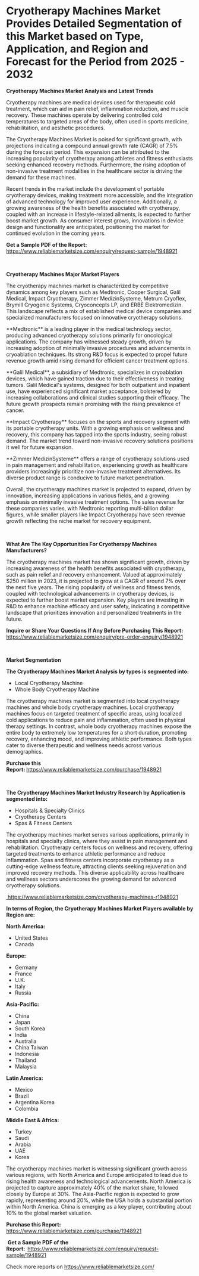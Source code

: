 <p><h1>Cryotherapy Machines Market Provides Detailed Segmentation of this Market based on Type, Application, and Region and Forecast for the Period from 2025 - 2032</h1></p><p><strong>Cryotherapy Machines Market Analysis and Latest Trends</strong></p>
<p><p>Cryotherapy machines are medical devices used for therapeutic cold treatment, which can aid in pain relief, inflammation reduction, and muscle recovery. These machines operate by delivering controlled cold temperatures to targeted areas of the body, often used in sports medicine, rehabilitation, and aesthetic procedures.</p><p>The Cryotherapy Machines Market is poised for significant growth, with projections indicating a compound annual growth rate (CAGR) of 7.5% during the forecast period. This expansion can be attributed to the increasing popularity of cryotherapy among athletes and fitness enthusiasts seeking enhanced recovery methods. Furthermore, the rising adoption of non-invasive treatment modalities in the healthcare sector is driving the demand for these machines.</p><p>Recent trends in the market include the development of portable cryotherapy devices, making treatment more accessible, and the integration of advanced technology for improved user experience. Additionally, a growing awareness of the health benefits associated with cryotherapy, coupled with an increase in lifestyle-related ailments, is expected to further boost market growth. As consumer interest grows, innovations in device design and functionality are anticipated, positioning the market for continued evolution in the coming years.</p></p>
<p><strong>Get a Sample PDF of the Report:&nbsp;</strong> <a href="https://www.reliablemarketsize.com/enquiry/request-sample/1948921?utm_campaign=3348&utm_medium=2&utm_source=Github&utm_content=ia&utm_term=10042025&utm_id=cryotherapy-machines">https://www.reliablemarketsize.com/enquiry/request-sample/1948921</a></p>
<p>&nbsp;</p>
<p><strong>Cryotherapy Machines Major Market Players</strong></p>
<p><p>The cryotherapy machines market is characterized by competitive dynamics among key players such as Medtronic, Cooper Surgical, Galil Medical, Impact Cryotherapy, Zimmer MedizinSysteme, Metrum Cryoflex, Brymill Cryogenic Systems, Cryoconcepts LP, and ERBE Elektromedizin. This landscape reflects a mix of established medical device companies and specialized manufacturers focused on innovative cryotherapy solutions.</p><p>**Medtronic** is a leading player in the medical technology sector, producing advanced cryotherapy solutions primarily for oncological applications. The company has witnessed steady growth, driven by increasing adoption of minimally invasive procedures and advancements in cryoablation techniques. Its strong R&D focus is expected to propel future revenue growth amid rising demand for efficient cancer treatment options.</p><p>**Galil Medical**, a subsidiary of Medtronic, specializes in cryoablation devices, which have gained traction due to their effectiveness in treating tumors. Galil Medical's systems, designed for both outpatient and inpatient use, have experienced significant market acceptance, bolstered by increasing collaborations and clinical studies supporting their efficacy. The future growth prospects remain promising with the rising prevalence of cancer.</p><p>**Impact Cryotherapy** focuses on the sports and recovery segment with its portable cryotherapy units. With a growing emphasis on wellness and recovery, this company has tapped into the sports industry, seeing robust demand. The market trend toward non-invasive recovery solutions positions it well for future expansion.</p><p>**Zimmer MedizinSysteme** offers a range of cryotherapy solutions used in pain management and rehabilitation, experiencing growth as healthcare providers increasingly prioritize non-invasive treatment alternatives. Its diverse product range is conducive to future market penetration.</p><p>Overall, the cryotherapy machines market is projected to expand, driven by innovation, increasing applications in various fields, and a growing emphasis on minimally invasive treatment options. The sales revenue for these companies varies, with Medtronic reporting multi-billion dollar figures, while smaller players like Impact Cryotherapy have seen revenue growth reflecting the niche market for recovery equipment.</p></p>
<p>&nbsp;</p>
<p><strong>What Are The Key Opportunities For Cryotherapy Machines Manufacturers?</strong></p>
<p><p>The cryotherapy machines market has shown significant growth, driven by increasing awareness of the health benefits associated with cryotherapy, such as pain relief and recovery enhancement. Valued at approximately $250 million in 2023, it is projected to grow at a CAGR of around 7% over the next five years. The rising popularity of wellness and fitness trends, coupled with technological advancements in cryotherapy devices, is expected to further boost market expansion. Key players are investing in R&D to enhance machine efficacy and user safety, indicating a competitive landscape that prioritizes innovation and personalized treatments in the future.</p></p>
<p><strong>Inquire or Share Your Questions If Any Before Purchasing This Report:</strong> <a href="https://www.reliablemarketsize.com/enquiry/pre-order-enquiry/1948921?utm_campaign=3348&utm_medium=2&utm_source=Github&utm_content=ia&utm_term=10042025&utm_id=cryotherapy-machines">https://www.reliablemarketsize.com/enquiry/pre-order-enquiry/1948921</a></p>
<p>&nbsp;</p>
<p><strong>Market Segmentation</strong></p>
<p><strong>The Cryotherapy Machines Market Analysis by types is segmented into:</strong></p>
<p><ul><li>Local Cryotherapy Machine</li><li>Whole Body Cryotherapy Machine</li></ul></p>
<p><p>The cryotherapy machines market is segmented into local cryotherapy machines and whole body cryotherapy machines. Local cryotherapy machines focus on targeted treatment of specific areas, using localized cold applications to reduce pain and inflammation, often used in physical therapy settings. In contrast, whole body cryotherapy machines expose the entire body to extremely low temperatures for a short duration, promoting recovery, enhancing mood, and improving athletic performance. Both types cater to diverse therapeutic and wellness needs across various demographics.</p></p>
<p><strong>Purchase this Report:&nbsp;</strong><a href="https://www.reliablemarketsize.com/purchase/1948921?utm_campaign=3348&utm_medium=2&utm_source=Github&utm_content=ia&utm_term=10042025&utm_id=cryotherapy-machines">https://www.reliablemarketsize.com/purchase/1948921</a></p>
<p>&nbsp;</p>
<p><strong>The Cryotherapy Machines Market Industry Research by Application is segmented into:</strong></p>
<p><ul><li>Hospitals & Specialty Clinics</li><li>Cryotherapy Centers</li><li>Spas & Fitness Centers</li></ul></p>
<p><p>The cryotherapy machines market serves various applications, primarily in hospitals and specialty clinics, where they assist in pain management and rehabilitation. Cryotherapy centers focus on wellness and recovery, offering targeted treatments to enhance athletic performance and reduce inflammation. Spas and fitness centers incorporate cryotherapy as a cutting-edge wellness feature, attracting clients seeking rejuvenation and improved recovery methods. This diverse applicability across healthcare and wellness sectors underscores the growing demand for advanced cryotherapy solutions.</p></p>
<p><a href="https://www.reliablemarketsize.com/cryotherapy-machines-r1948921?utm_campaign=3348&utm_medium=2&utm_source=Github&utm_content=ia&utm_term=10042025&utm_id=cryotherapy-machines">&nbsp;https://www.reliablemarketsize.com/cryotherapy-machines-r1948921</a></p>
<p><strong>In terms of Region, the Cryotherapy Machines Market Players available by Region are:</strong></p>
<p>
    <p> <strong> North America: </strong>
        <ul>
            <li>United States</li>
            <li>Canada</li>
        </ul>
        </p> 
    <p> <strong> Europe: </strong>
        <ul>
            <li>Germany</li>
            <li>France</li>
            <li>U.K.</li>
            <li>Italy</li>
            <li>Russia</li>
        </ul>
        </p> 
    <p> <strong> Asia-Pacific: </strong>
        <ul>
            <li>China</li>
            <li>Japan</li>
            <li>South Korea</li>
            <li>India</li>
            <li>Australia</li>
            <li>China Taiwan</li>
            <li>Indonesia</li>
            <li>Thailand</li>
            <li>Malaysia</li>
        </ul>
        </p> 
    <p> <strong> Latin America: </strong>
        <ul>
            <li>Mexico</li>
            <li>Brazil</li>
            <li>Argentina Korea</li>
            <li>Colombia</li>
        </ul>
        </p> 
    <p> <strong> Middle East & Africa: </strong>
        <ul>
            <li>Turkey</li>
            <li>Saudi</li>
            <li>Arabia</li>
            <li>UAE</li>
            <li>Korea</li>
        </ul>
    </p>
    </p>
<p><p>The cryotherapy machines market is witnessing significant growth across various regions, with North America and Europe anticipated to lead due to rising health awareness and technological advancements. North America is projected to capture approximately 40% of the market share, followed closely by Europe at 30%. The Asia-Pacific region is expected to grow rapidly, representing around 20%, while the USA holds a substantial portion within North America. China is emerging as a key player, contributing about 10% to the global market valuation.</p></p>
<p><strong>Purchase this Report: </strong><a href="https://www.reliablemarketsize.com/purchase/1948921?utm_campaign=3348&utm_medium=2&utm_source=Github&utm_content=ia&utm_term=10042025&utm_id=cryotherapy-machines">https://www.reliablemarketsize.com/purchase/1948921</a></p>
<p>&nbsp;<strong>Get a Sample PDF of the Report:&nbsp;&nbsp;</strong><a href="https://www.reliablemarketsize.com/enquiry/request-sample/1948921?utm_campaign=3348&utm_medium=2&utm_source=Github&utm_content=ia&utm_term=10042025&utm_id=cryotherapy-machines">https://www.reliablemarketsize.com/enquiry/request-sample/1948921</a></p>
<p><strong></strong></p>
<p>Check more reports on <a href="https://www.reliablemarketsize.com/?utm_campaign=3348&utm_medium=2&utm_source=Github&utm_content=ia&utm_term=10042025&utm_id=cryotherapy-machines">https://www.reliablemarketsize.com/</a></p>